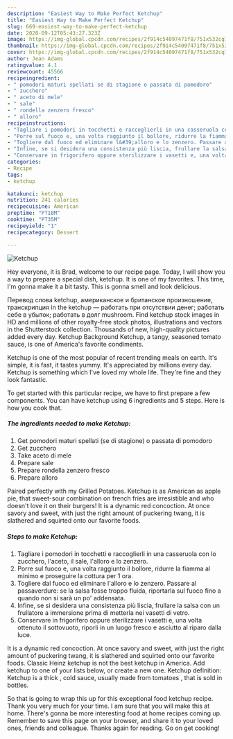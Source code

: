 ```yaml
---
description: "Easiest Way to Make Perfect Ketchup"
title: "Easiest Way to Make Perfect Ketchup"
slug: 669-easiest-way-to-make-perfect-ketchup
date: 2020-09-12T05:43:27.323Z
image: https://img-global.cpcdn.com/recipes/2f914c54097471f8/751x532cq70/ketchup-recipe-main-photo.jpg
thumbnail: https://img-global.cpcdn.com/recipes/2f914c54097471f8/751x532cq70/ketchup-recipe-main-photo.jpg
cover: https://img-global.cpcdn.com/recipes/2f914c54097471f8/751x532cq70/ketchup-recipe-main-photo.jpg
author: Jean Adams
ratingvalue: 4.1
reviewcount: 45566
recipeingredient:
- " pomodori maturi spellati se di stagione o passata di pomodoro"
- " zucchero"
- " aceto di mele"
- " sale"
- " rondella zenzero fresco"
- " alloro"
recipeinstructions:
- "Tagliare i pomodori in tocchetti e raccoglierli in una casseruola con lo zucchero, l&#39;aceto, il sale, l&#39;alloro e lo zenzero."
- "Porre sul fuoco e, una volta raggiunto il bollore, ridurre la fiamma al minimo e proseguire la cottura per 1 ora."
- "Togliere dal fuoco ed eliminare l&#39;alloro e lo zenzero. Passare al passaverdure: se la salsa fosse troppo fluida, riportarla sul fuoco fino a quando non si sarà un po&#39; addensata."
- "Infine, se si desidera una consistenza più liscia, frullare la salsa con un frullatore a immersione prima di metterla nei vasetti di vetro."
- "Conservare in frigorifero oppure sterilizzare i vasetti e, una volta ottenuto il sottovuoto, riporli in un luogo fresco e asciutto al riparo dalla luce."
categories:
- Recipe
tags:
- ketchup

katakunci: ketchup 
nutrition: 241 calories
recipecuisine: American
preptime: "PT18M"
cooktime: "PT35M"
recipeyield: "1"
recipecategory: Dessert

---
```



![Ketchup](https://img-global.cpcdn.com/recipes/2f914c54097471f8/751x532cq70/ketchup-recipe-main-photo.jpg)

Hey everyone, it is Brad, welcome to our recipe page. Today, I will show you a way to prepare a special dish, ketchup. It is one of my favorites. This time, I'm gonna make it a bit tasty. This is gonna smell and look delicious.

Перевод слова ketchup, американское и британское произношение, транскрипция in the ketchup — работать при отсутствии денег; работать себе в убыток; работать в долг mushroom. Find ketchup stock images in HD and millions of other royalty-free stock photos, illustrations and vectors in the Shutterstock collection. Thousands of new, high-quality pictures added every day. Ketchup Background Ketchup, a tangy, seasoned tomato sauce, is one of America&#39;s favorite condiments.

Ketchup is one of the most popular of recent trending meals on earth. It's simple, it is fast, it tastes yummy. It's appreciated by millions every day. Ketchup is something which I've loved my whole life. They're fine and they look fantastic.


To get started with this particular recipe, we have to first prepare a few components. You can have ketchup using 6 ingredients and 5 steps. Here is how you cook that.

<!--inarticleads1-->

##### The ingredients needed to make Ketchup:

1. Get  pomodori maturi spellati (se di stagione) o passata di pomodoro
1. Get  zucchero
1. Take  aceto di mele
1. Prepare  sale
1. Prepare  rondella zenzero fresco
1. Prepare  alloro


Paired perfectly with my Grilled Potatoes. Ketchup is as American as apple pie, that sweet-sour combination on french fries are irresistible and who doesn&#39;t love it on their burgers! It is a dynamic red concoction. At once savory and sweet, with just the right amount of puckering twang, it is slathered and squirted onto our favorite foods. 

<!--inarticleads2-->

##### Steps to make Ketchup:

1. Tagliare i pomodori in tocchetti e raccoglierli in una casseruola con lo zucchero, l&#39;aceto, il sale, l&#39;alloro e lo zenzero.
1. Porre sul fuoco e, una volta raggiunto il bollore, ridurre la fiamma al minimo e proseguire la cottura per 1 ora.
1. Togliere dal fuoco ed eliminare l&#39;alloro e lo zenzero. Passare al passaverdure: se la salsa fosse troppo fluida, riportarla sul fuoco fino a quando non si sarà un po&#39; addensata.
1. Infine, se si desidera una consistenza più liscia, frullare la salsa con un frullatore a immersione prima di metterla nei vasetti di vetro.
1. Conservare in frigorifero oppure sterilizzare i vasetti e, una volta ottenuto il sottovuoto, riporli in un luogo fresco e asciutto al riparo dalla luce.


It is a dynamic red concoction. At once savory and sweet, with just the right amount of puckering twang, it is slathered and squirted onto our favorite foods. Classic Heinz ketchup is not the best ketchup in America. Add ketchup to one of your lists below, or create a new one. Ketchup definition: Ketchup is a thick , cold sauce, usually made from tomatoes , that is sold in bottles. 

So that is going to wrap this up for this exceptional food ketchup recipe. Thank you very much for your time. I am sure that you will make this at home. There's gonna be more interesting food at home recipes coming up. Remember to save this page on your browser, and share it to your loved ones, friends and colleague. Thanks again for reading. Go on get cooking!
